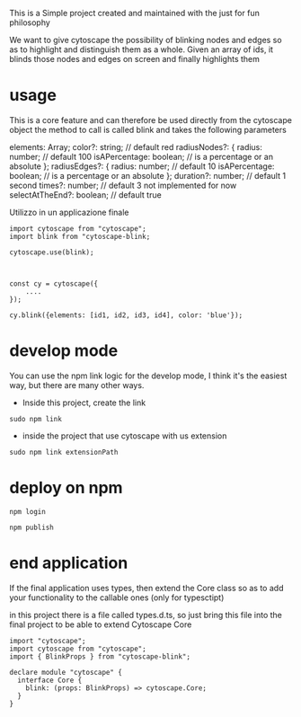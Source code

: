 This is a Simple project created and maintained with the just for fun philosophy

We want to give cytoscape the possibility of blinking nodes and edges so as to highlight and distinguish them as a whole.
Given an array of ids, it blinds those nodes and edges on screen and finally highlights them

# usage

This is a core feature and can therefore be used directly from the cytoscape object
the method to call is called blink and takes the following parameters

elements: Array<string>;
color?: string; // default red
radiusNodes?: {
radius: number; // default 100
isAPercentage: boolean; // is a percentage or an absolute
};
radiusEdges?: {
radius: number; // default 10
isAPercentage: boolean; // is a percentage or an absolute
};
duration?: number; // default 1 second
times?: number; // default 3 not implemented for now
selectAtTheEnd?: boolean; // default true

Utilizzo in un applicazione finale

```
import cytoscape from "cytoscape";
import blink from "cytoscape-blink;

cytoscape.use(blink);



const cy = cytoscape({
    ....
});

cy.blink({elements: [id1, id2, id3, id4], color: 'blue'});

```

# develop mode

You can use the npm link logic for the develop mode, I think it's the easiest way, but there are many other ways.

- Inside this project, create the link

```
sudo npm link
```

- inside the project that use cytoscape with us extension

```
sudo npm link extensionPath
```

# deploy on npm

```
npm login
```

```
npm publish
```

# end application

If the final application uses types, then extend the Core class so as to add your functionality to the callable ones (only for typesctipt)

in this project there is a file called types.d.ts, so just bring this file into the final project to be able to extend Cytoscape Core

```
import "cytoscape";
import cytoscape from "cytoscape";
import { BlinkProps } from "cytoscape-blink";

declare module "cytoscape" {
  interface Core {
    blink: (props: BlinkProps) => cytoscape.Core;
  }
}

```
